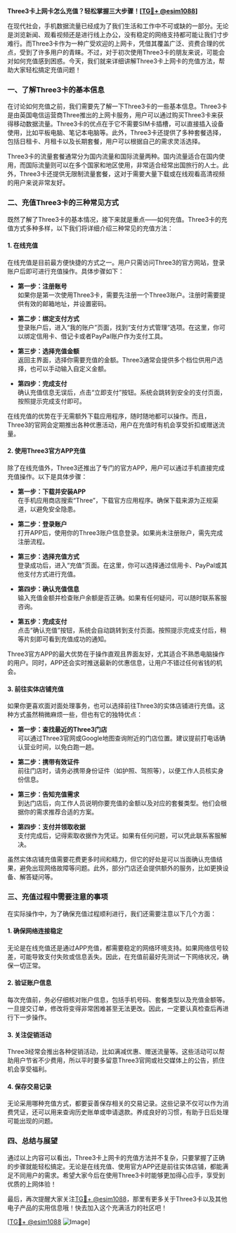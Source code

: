 **Three3卡上网卡怎么充值？轻松掌握三大步骤！[[TG💪+ @esim1088](https://t.me/s/esim1088)]**

在现代社会，手机数据流量已经成为了我们生活和工作中不可或缺的一部分。无论是浏览新闻、观看视频还是进行线上办公，没有稳定的网络支持都可能让我们寸步难行。而Three3卡作为一种广受欢迎的上网卡，凭借其覆盖广泛、资费合理的优点，受到了许多用户的青睐。不过，对于初次使用Three3卡的朋友来说，可能会对如何充值感到困惑。今天，我们就来详细讲解Three3卡上网卡的充值方法，帮助大家轻松搞定充值问题！

### 一、了解Three3卡的基本信息

在讨论如何充值之前，我们需要先了解一下Three3卡的一些基本信息。Three3卡是由英国电信运营商Three推出的上网卡服务，用户可以通过购买Three3卡来获得移动数据流量。Three3卡的优点在于它不需要SIM卡插槽，可以直接插入设备使用，比如平板电脑、笔记本电脑等。此外，Three3卡还提供了多种套餐选择，包括日租卡、月租卡以及长期套餐，用户可以根据自己的需求灵活选择。

Three3卡的流量套餐通常分为国内流量和国际流量两种。国内流量适合在国内使用，而国际流量则可以在多个国家和地区使用，非常适合经常出国旅行的人士。此外，Three3卡还提供无限制流量套餐，这对于需要大量下载或在线观看高清视频的用户来说非常友好。

### 二、充值Three3卡的三种常见方式

既然了解了Three3卡的基本情况，接下来就是重点——如何充值。Three3卡的充值方式多种多样，以下我们将详细介绍三种常见的充值方法：

#### 1. 在线充值

在线充值是目前最方便快捷的方式之一。用户只需访问Three3的官方网站，登录账户后即可进行充值操作。具体步骤如下：

- **第一步：注册账号**  
  如果你是第一次使用Three3卡，需要先注册一个Three3账户。注册时需要提供有效的邮箱地址，并设置密码。

- **第二步：绑定支付方式**  
  登录账户后，进入“我的账户”页面，找到“支付方式管理”选项。在这里，你可以绑定信用卡、借记卡或者PayPal账户作为支付工具。

- **第三步：选择充值金额**  
  返回主界面，选择你需要充值的金额。Three3通常会提供多个档位供用户选择，也可以手动输入自定义金额。

- **第四步：完成支付**  
  确认充值信息无误后，点击“立即支付”按钮。系统会跳转到安全的支付页面，按照提示完成支付即可。

在线充值的优势在于无需额外下载应用程序，随时随地都可以操作。而且，Three3的官网会定期推出各种优惠活动，用户在充值时有机会享受折扣或赠送流量。

#### 2. 使用Three3官方APP充值

除了在线充值外，Three3还推出了专门的官方APP，用户可以通过手机直接完成充值操作。以下是具体步骤：

- **第一步：下载并安装APP**  
  在手机应用商店搜索“Three”，下载官方应用程序。确保下载来源为正规渠道，以避免安全隐患。

- **第二步：登录账户**  
  打开APP后，使用你的Three3账户信息登录。如果尚未注册账户，需先完成注册流程。

- **第三步：选择充值方式**  
  登录成功后，进入“充值”页面。在这里，你可以选择通过信用卡、PayPal或其他支付方式进行充值。

- **第四步：确认充值信息**  
  输入充值金额并检查账户余额是否正确。如果有任何疑问，可以随时联系客服咨询。

- **第五步：完成支付**  
  点击“确认充值”按钮，系统会自动跳转到支付页面。按照提示完成支付后，稍等片刻即可看到充值成功的通知。

Three3官方APP的最大优势在于操作直观且界面友好，尤其适合不熟悉电脑操作的用户。同时，APP还会实时推送最新的优惠信息，让用户不错过任何省钱的机会。

#### 3. 前往实体店铺充值

如果你更喜欢面对面处理事务，也可以选择前往Three3的实体店铺进行充值。这种方式虽然稍微麻烦一些，但也有它的独特优点：

- **第一步：查找最近的Three3门店**  
  可以通过Three3官网或Google地图查询附近的门店位置。建议提前打电话确认营业时间，以免白跑一趟。

- **第二步：携带有效证件**  
  前往门店时，请务必携带身份证件（如护照、驾照等），以便工作人员核实身份信息。

- **第三步：告知充值需求**  
  到达门店后，向工作人员说明你要充值的金额以及对应的套餐类型。他们会根据你的需求推荐合适的方案。

- **第四步：支付并领取收据**  
  支付完成后，记得索取收据作为凭证。如果有任何问题，可以凭此联系客服解决。

虽然实体店铺充值需要花费更多时间和精力，但它的好处是可以当面确认充值结果，避免出现网络故障等问题。此外，部分门店还会提供额外的服务，比如更换设备、解答疑问等。

### 三、充值过程中需要注意的事项

在实际操作中，为了确保充值过程顺利进行，我们还需要注意以下几个方面：

#### 1. 确保网络连接稳定

无论是在线充值还是通过APP充值，都需要稳定的网络环境支持。如果网络信号较差，可能导致支付失败或信息丢失。因此，在充值前最好先测试一下网络状况，确保一切正常。

#### 2. 验证账户信息

每次充值前，务必仔细核对账户信息，包括手机号码、套餐类型以及充值金额等。一旦提交订单，修改将变得非常困难甚至无法更改。因此，一定要认真检查后再进行下一步操作。

#### 3. 关注促销活动

Three3经常会推出各种促销活动，比如满减优惠、赠送流量等。这些活动可以帮助用户节省不少费用，所以平时要多留意Three3官网或社交媒体上的公告，抓住机会享受福利。

#### 4. 保存交易记录

无论采用哪种充值方式，都要妥善保存相关的交易记录。这些记录不仅可以作为消费凭证，还可以用来查询历史账单或申请退款。养成良好的习惯，有助于日后处理可能出现的问题。

### 四、总结与展望

通过以上内容可以看出，Three3卡上网卡的充值方法并不复杂，只要掌握了正确的步骤就能轻松搞定。无论是在线充值、使用官方APP还是前往实体店铺，都能满足不同用户的需求。希望大家今后在使用Three3卡时能够更加得心应手，享受到优质的上网体验！

最后，再次提醒大家关注[TG💪+ @esim1088](https://t.me/s/esim1088)，那里有更多关于Three3卡以及其他电子产品的实用信息哦！快去加入这个充满活力的社区吧！

[[TG💪+ @esim1088](https://t.me/s/esim1088) ![Image](https://i.postimg.cc/4NQfJmqS/Snipaste-2025-05-13-00-14-12.png)]